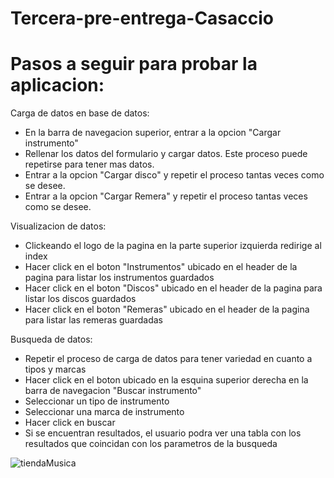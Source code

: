# Tercera-pre-entrega-Casaccio

# Pasos a seguir para probar la aplicacion:

Carga de datos en base de datos:
- En la barra de navegacion superior, entrar a la opcion "Cargar instrumento"
- Rellenar los datos del formulario y cargar datos. Este proceso puede repetirse para tener mas datos.
- Entrar a la opcion "Cargar disco" y repetir el proceso tantas veces como se desee.
- Entrar a la opcion "Cargar Remera" y repetir el proceso tantas veces como se desee.

Visualizacion de datos:
- Clickeando el logo de la pagina en la parte superior izquierda redirige al index
- Hacer click en el boton "Instrumentos" ubicado en el header de la pagina para listar los instrumentos guardados
- Hacer click en el boton "Discos" ubicado en el header de la pagina para listar los discos guardados
- Hacer click en el boton "Remeras" ubicado en el header de la pagina para listar las remeras guardadas

Busqueda de datos:
- Repetir el proceso de carga de datos para tener variedad en cuanto a tipos y marcas
- Hacer click en el boton ubicado en la esquina superior derecha en la barra de navegacion "Buscar instrumento"
- Seleccionar un tipo de instrumento
- Seleccionar una marca de instrumento
- Hacer click en buscar
- Si se encuentran resultados, el usuario podra ver una tabla con los resultados que coincidan con los parametros de la busqueda


![tiendaMusica](https://github.com/FacundoCasaccio/Tercera-pre-entrega-Casaccio/assets/98364107/080a05fd-7c8f-4f7f-bd5f-97ca8ed17fe0)
